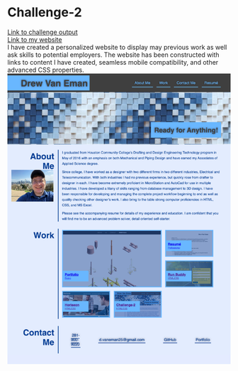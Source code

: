 # Challenge-2
[Link to challenge output](https://dvaneman.github.io/Challenge-2/)<br />
[Link to my website](https://github.com/DVanEman/Challenge-2.git)<br />
I have created a personalized website to display may previous work as well ask skills to potential employers. The website has been constructed with links to content I have created, seamless mobile compatibility, and other advanced CSS properties.
![this is a screenshot of my website](./assets/images/screenshot.png)